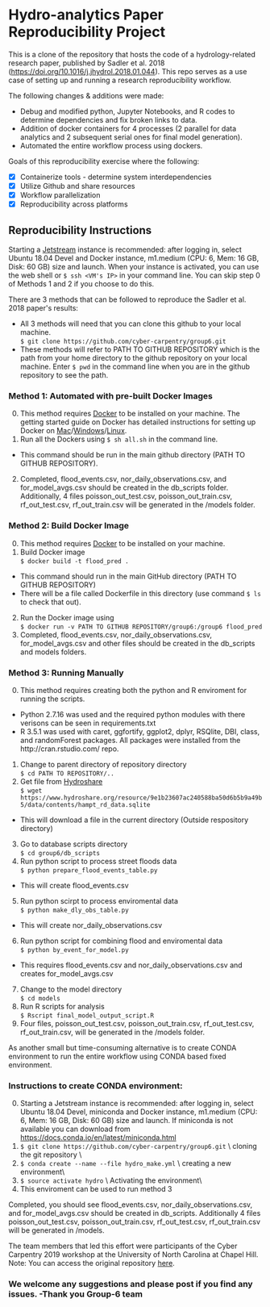 # Hydro-analytics Paper Reproducibility Project
This is a clone of the repository that hosts the code of a hydrology-related research paper, published by Sadler et al. 2018 (https://doi.org/10.1016/j.jhydrol.2018.01.044). This repo serves as a use case of setting up and running a research reproducibility workflow. 

The following changes & additions were made:
* Debug and modified python, Jupyter Notebooks, and R codes to determine dependencies and fix broken links to data.
* Addition of docker containers for 4 processes (2 parallel for data analytics and 2 subsequent serial ones for final model generation).
* Automated the entire workflow process using dockers.

Goals of this reproducibility exercise where the following:
- [x] Containerize tools - determine system interdependencies
- [x] Utilize Github and share resources
- [x] Workflow parallelization 
- [x] Reproducibility across platforms

## Reproducibility Instructions
Starting a [Jetstream](https://jetstream-cloud.org) instance is recommended: after logging in, select Ubuntu 18.04 Devel and Docker instance, m1.medium (CPU: 6, Mem: 16 GB, Disk: 60 GB) size and launch. When your instance is activated, you can use the web shell or ```$ ssh <VM's IP>``` in your command line. You can skip step 0 of Methods 1 and 2 if you choose to do this.

There are 3 methods that can be followed to reproduce the Sadler et al. 2018 paper's results:
* All 3 methods will need that you can clone this github to your local machine. \
```$ git clone https://github.com/cyber-carpentry/group6.git``` 
* These methods will refer to PATH TO GITHUB REPOSITORY which is the path from your home directory to the github repository on your local machine. Enter ```$ pwd``` in the command line when you are in the github repository to see the path.

### Method 1: Automated with pre-built Docker Images
0. This method requires [Docker](https://www.docker.com/) to be installed on your machine. The getting started guide on Docker has detailed instructions for setting up Docker on [Mac](https://docs.docker.com/docker-for-mac/install/)/[Windows](https://docs.docker.com/docker-for-windows/install/)/[Linux](https://docs.docker.com/install/linux/docker-ce/ubuntu/).
1. Run all the Dockers using ```$ sh all.sh``` in the command line.
  * This command should be run in the main github directory (PATH TO GITHUB REPOSITORY).
2. Completed, flood_events.csv, nor_daily_observations.csv, and for_model_avgs.csv should be created in the db_scripts folder. Additionally, 4 files poisson_out_test.csv, poisson_out_train.csv,  rf_out_test.csv, rf_out_train.csv will be generated in the /models folder.

### Method 2: Build Docker Image 
0. This method requires [Docker](https://www.docker.com/) to be installed on your machine.
1. Build Docker image \
```$ docker build -t flood_pred . ```
* This command should run in the main GitHub directory (PATH TO GITHUB REPOSITORY)
* There will be a file called Dockerfile in this directory (use command ```$ ls``` to check that out).
2. Run the Docker image using \
```$ docker run -v PATH TO GITHUB REPOSITORY/group6:/group6 flood_pred```
3. Completed, flood_events.csv, nor_daily_observations.csv, for_model_avgs.csv and other files should be created in the db_scripts and models folders.

### Method 3: Running Manually
0. This method requires creating both the python and R enviroment for running the scripts.
* Python 2.7.16 was used and the required python modules with there verisons can be seen in requirements.txt
* R 3.5.1 was used with caret, ggfortify, ggplot2, dplyr, RSQlite, DBI, class, and randomForest packages. All packages were installed from the http<span></span>://cran.rstudio.com/ repo.
1. Change to parent directory of repository directory \
```$ cd PATH TO REPOSITORY/..```
2. Get file from [Hydroshare](https://www.hydroshare.org/resource/9e1b23607ac240588ba50d6b5b9a49b5/data/contents/hampt_rd_data.sqlite) \
```$ wget https://www.hydroshare.org/resource/9e1b23607ac240588ba50d6b5b9a49b5/data/contents/hampt_rd_data.sqlite```
* This will download a file in the current directory (Outside respository directory)
3. Go to database scripts directory \
```$ cd group6/db_scripts```
4. Run python script to process street floods data \
```$ python prepare_flood_events_table.py```
* This will create flood_events.csv
5. Run python scirpt to process enviromental data \
```$ python make_dly_obs_table.py```
* This will create nor_daily_observations.csv
6. Run python script for combining flood and enviromental data \
```$ python by_event_for_model.py```
* This requires flood_events.csv and nor_daily_observations.csv and creates for_model_avgs.csv
7. Change to the model directory \
```$ cd models```
8. Run R scripts for analysis \
```$ Rscript final_model_output_script.R```
9. Four files, poisson_out_test.csv, poisson_out_train.csv,  rf_out_test.csv, rf_out_train.csv, will be generated in the /models folder.

As another small but time-consuming alternative is to create CONDA environment to run the entire workflow using CONDA based fixed environment. 

### Instructions to create CONDA environment: 

0.	Starting a Jetstream instance is recommended: after logging in, select Ubuntu 18.04 Devel, miniconda and Docker instance, m1.medium (CPU: 6, Mem: 16 GB, Disk: 60 GB) size and launch. If miniconda is not available you can download from https://docs.conda.io/en/latest/miniconda.html
1.	```$ git clone https://github.com/cyber-carpentry/group6.git``` \\ cloning the git repository \\ 
2.	```$ conda create --name --file hydro_make.yml``` \\ creating a new environment\\
3.	```$ source activate hydro```  \\ Activating the environment\\
4. This enviroment can be used to run method 3


Completed, you should see  flood_events.csv, nor_daily_observations.csv, and for_model_avgs.csv should be created in db_scripts. Additionally 4 files poisson_out_test.csv, poisson_out_train.csv,  rf_out_test.csv, rf_out_train.csv will be generated in /models.

The team members that led this effort were participants of the Cyber Carpentry 2019 workshop at the University of North Carolina at Chapel Hill.
Note: You can access the original repository [here](https://github.com/uva-hydroinformatics/flood_data).

### We welcome any suggestions and please post if you find any issues. -Thank you Group-6 team
